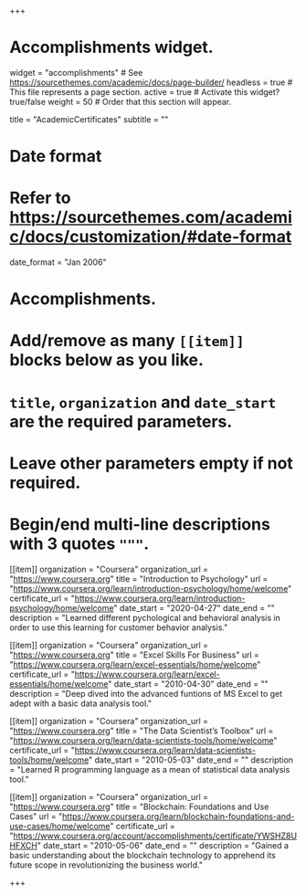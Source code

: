 +++
# Accomplishments widget.
widget = "accomplishments"  # See https://sourcethemes.com/academic/docs/page-builder/
headless = true  # This file represents a page section.
active = true  # Activate this widget? true/false
weight = 50  # Order that this section will appear.

title = "Academic&shy;Certificates"
subtitle = ""

# Date format
#   Refer to https://sourcethemes.com/academic/docs/customization/#date-format
date_format = "Jan 2006"

# Accomplishments.
#   Add/remove as many `[[item]]` blocks below as you like.
#   `title`, `organization` and `date_start` are the required parameters.
#   Leave other parameters empty if not required.
#   Begin/end multi-line descriptions with 3 quotes `"""`.

[[item]]
  organization = "Coursera"
  organization_url = "https://www.coursera.org"
  title = "Introduction to Psychology"
  url = "https://www.coursera.org/learn/introduction-psychology/home/welcome"
  certificate_url = "https://www.coursera.org/learn/introduction-psychology/home/welcome"
  date_start = "2020-04-27"
  date_end = ""
  description = "Learned different pychological and behavioral analysis in order to use this learning for customer behavior analysis."

[[item]]
  organization = "Coursera"
  organization_url = "https://www.coursera.org"
  title = "Excel Skills For Business"
  url = "https://www.coursera.org/learn/excel-essentials/home/welcome"
  certificate_url = "https://www.coursera.org/learn/excel-essentials/home/welcome"
  date_start = "2010-04-30"
  date_end = ""
  description = "Deep dived into the advanced funtions of MS Excel to get adept with a basic data analysis tool."

[[item]]
  organization = "Coursera"
  organization_url = "https://www.coursera.org"
  title = "The Data Scientist’s Toolbox"
  url = "https://www.coursera.org/learn/data-scientists-tools/home/welcome"
  certificate_url = "https://www.coursera.org/learn/data-scientists-tools/home/welcome"
  date_start = "2010-05-03"
  date_end = ""
  description = "Learned R programming language as a mean of statistical data analysis tool."

[[item]]
  organization = "Coursera"
  organization_url = "https://www.coursera.org"
  title = "Blockchain: Foundations and Use Cases"
  url = "https://www.coursera.org/learn/blockchain-foundations-and-use-cases/home/welcome"
  certificate_url = "https://www.coursera.org/account/accomplishments/certificate/YWSHZ8UHFXCH"
  date_start = "2010-05-06"
  date_end = ""
  description = "Gained a basic understanding about the blockchain technology to apprehend its future scope in revolutionizing the business world."

+++
